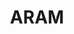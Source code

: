 ---
title: ARAM
crosslinks:
- leagueoflegends
- RammusMains
- The_Donald
- UrgotMains
- HFY
- LeagueofLegendsMeta
- Kaylemains
- TeamRedditTeams
---